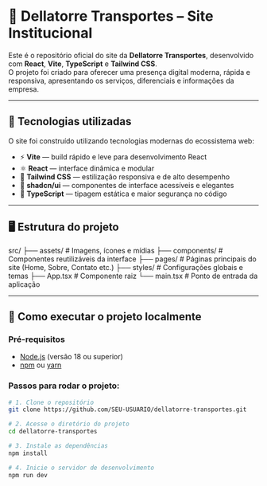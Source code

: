 # 🚛 Dellatorre Transportes – Site Institucional

Este é o repositório oficial do site da **Dellatorre Transportes**, desenvolvido com **React**, **Vite**, **TypeScript** e **Tailwind CSS**.  
O projeto foi criado para oferecer uma presença digital moderna, rápida e responsiva, apresentando os serviços, diferenciais e informações da empresa.

---

## 🧱 Tecnologias utilizadas

O site foi construído utilizando tecnologias modernas do ecossistema web:

- ⚡ **Vite** — build rápido e leve para desenvolvimento React  
- ⚛️ **React** — interface dinâmica e modular  
- 💅 **Tailwind CSS** — estilização responsiva e de alto desempenho  
- 🧩 **shadcn/ui** — componentes de interface acessíveis e elegantes  
- 🧠 **TypeScript** — tipagem estática e maior segurança no código  

---

## 🖥️ Estrutura do projeto

src/
├── assets/ # Imagens, ícones e mídias
├── components/ # Componentes reutilizáveis da interface
├── pages/ # Páginas principais do site (Home, Sobre, Contato etc.)
├── styles/ # Configurações globais e temas
├── App.tsx # Componente raiz
└── main.tsx # Ponto de entrada da aplicação


---

## 🚀 Como executar o projeto localmente

### Pré-requisitos
- [Node.js](https://nodejs.org/) (versão 18 ou superior)
- [npm](https://www.npmjs.com/) ou [yarn](https://yarnpkg.com/)

### Passos para rodar o projeto:

```bash
# 1. Clone o repositório
git clone https://github.com/SEU-USUARIO/dellatorre-transportes.git

# 2. Acesse o diretório do projeto
cd dellatorre-transportes

# 3. Instale as dependências
npm install

# 4. Inicie o servidor de desenvolvimento
npm run dev
